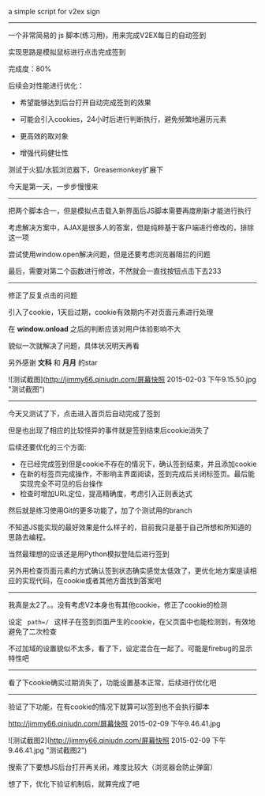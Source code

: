 a simple script for v2ex sign

***

一个非常简易的 js 脚本(练习用)，用来完成V2EX每日的自动签到

实现思路是模拟鼠标进行点击完成签到

完成度：80%

后续会对性能进行优化：

* 希望能够达到后台打开自动完成签到的效果

* 可能会引入cookies，24小时后进行判断执行，避免频繁地遍历元素

* 更高效的取对象

* 增强代码健壮性

测试于火狐/水狐浏览器下，Greasemonkey扩展下

今天是第一天，一步步慢慢来

***

把两个脚本合一，但是模拟点击载入新界面后JS脚本需要再度刷新才能进行执行

考虑解决方案中，AJAX是很多人的答案，但是纯粹基于客户端进行修改的，排除这一项

尝试使用window.open解决问题，但是还要考虑浏览器阻拦的问题

最后，需要对第二个函数进行修改，不然就会一直找按钮点击下去233

***

修正了反复点击的问题

引入了cookie，1天后过期，cookie有效期内不对页面元素进行处理

在 **window.onload** 之后的判断应该对用户体验影响不大

貌似一次就解决了问题，具体状况明天再看

另外感谢 **文科** 和 **月月** 的star


![测试截图](http://jimmy66.qiniudn.com/屏幕快照 2015-02-03 下午9.15.50.jpg "测试截图")

***

今天又测试了下，点击进入首页后自动完成了签到

但是也出现了相应的比较怪异的事件就是签到结束后cookie消失了

后续还要优化的三个方面:

* 在已经完成签到但是cookie不存在的情况下，确认签到结束，并且添加cookie
* 在新的标签页完成操作，不影响主界面阅读，签到完成后关闭标签页。最后能实现完全不可见的后台操作
* 检查时增加URL定位，提高精确度，考虑引入正则表达式

然后就是练习使用Git的更多功能了，加了个测试用的branch

不知道JS能实现的最好效果是什么样子的，目前我只是基于自己所想和所知道的思路去编程。

当然最理想的应该还是用Python模拟登陆后进行签到

另外用检查页面元素的方式确认签到状态确实感觉太低效了，更优化地方案是读相应的实现代码，在cookie或者其他方面找到答案吧

***

我真是太2了。。没有考虑V2本身也有其他cookie，修正了cookie的检测

设定  <code> path=/ </code> 这样子在签到页面产生的cookie，在父页面中也能检测到，有效地避免了二次检查

不过加域的设置貌似不太多，看了下，设定混合在一起了。可能是firebug的显示特性吧

***

看了下cookie确实过期消失了，功能设置基本正常，后续进行优化吧

***

验证了下功能，在有cookie的情况下就算可以签到也不会执行脚本

http://jimmy66.qiniudn.com/屏幕快照 2015-02-09 下午9.46.41.jpg

![测试截图2](http://jimmy66.qiniudn.com/屏幕快照 2015-02-09 下午9.46.41.jpg "测试截图2")

搜索了下要想JS后台打开再关闭，难度比较大（浏览器会防止弹窗）

想了下，优化下验证机制后，就算完成了吧
